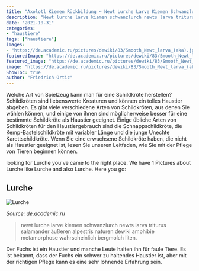 ```yaml
---
title: "Axolotl Kiemen Rückbildung ~ Newt Lurche Larve Kiemen Schwanzlurch Newts Larva Triturus Salamander äußeren Alpestris Naturen Dewiki Amphibie Metamorphose Wahrscheinlich Bergmolch Liten"
description: "Newt lurche larve kiemen schwanzlurch newts larva triturus salamander äußeren alpestris naturen dewiki amphibie metamorphose wahrscheinlich bergmolch liten"
date: "2021-10-31"
categories:
- "haustiere"
tags: ["haustiere"]
images:
- "https://de.academic.ru/pictures/dewiki/83/Smooth_Newt_larva_(aka).jpg"
featuredImage: "https://de.academic.ru/pictures/dewiki/83/Smooth_Newt_larva_(aka).jpg"
featured_image: "https://de.academic.ru/pictures/dewiki/83/Smooth_Newt_larva_(aka).jpg"
image: "https://de.academic.ru/pictures/dewiki/83/Smooth_Newt_larva_(aka).jpg"
ShowToc: true
author: "Friedrich Ortiz"
---
```



Welche Art von Spielzeug kann man für eine Schildkröte herstellen?
Schildkröten sind liebenswerte Kreaturen und können ein tolles Haustier abgeben. Es gibt viele verschiedene Arten von Schildkröten, aus denen Sie wählen können, und einige von ihnen sind möglicherweise besser für eine bestimmte Schildkröte als Haustier geeignet. Einige übliche Arten von Schildkröten für den Haustiergebrauch sind die Schnappschildkröte, die Kemp-Bastelschildkröte mit variabler Länge und die junge Unechte Karettschildkröte. Wenn Sie eine erwachsene Schildkröte haben, die nicht als Haustier geeignet ist, lesen Sie unseren Leitfaden, wie Sie mit der Pflege von Tieren beginnen können.

	

		
looking for Lurche you've came to the right place. We have 1 Pictures about Lurche like Lurche and also Lurche. Here you go:
		
    
## Lurche

<img loading=lazy src="https://de.academic.ru/pictures/dewiki/83/Smooth_Newt_larva_(aka).jpg" onerror="this.onerror=null;this.src='https://tse1.mm.bing.net/th?id=OIP.ShmsvoaYP8F8TrjnHA1SvQHaCz&amp;pid=15.1';" alt="Lurche">

_Source: de.academic.ru_

>newt lurche larve kiemen schwanzlurch newts larva triturus salamander äußeren alpestris naturen dewiki amphibie metamorphose wahrscheinlich bergmolch liten. 

	

Der Fuchs ist ein Haustier und manche Leute halten ihn für faule Tiere. Es ist bekannt, dass der Fuchs ein schwer zu haltendes Haustier ist, aber mit der richtigen Pflege kann es eine sehr lohnende Erfahrung sein.

